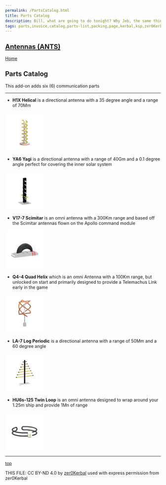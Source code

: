 ```yaml
---
permalink: /PartsCatalog.html
title: Parts Catalog
description: Bill, what are going to do tonight? Why Jeb, the same thing we do every night, Take over the world!
tags: parts,invoice,catalog,parts-list,packing,page,kerbal,ksp,zer0Kerbal,zedK
---
```

<!-- PartsCatalog.md v1.5.0.0
Antennas (ANTS)
created: 17 Mar 2022
updated: 22 Oct 2023

TEMPLATE: PartsCatalog.md v1.1.4.3
created: 01 Feb 2022
updated: 01 May 2023 -->
<script src="https://kit.fontawesome.com/0ea5493613.js" crossorigin="anonymous"></script>
<i class="fa-solid fa-explosion fa-beat-fade fa-3x" style="--fa-beat-fade-opacity: 0.1; --fa-beat-fade-scale: 1.25;color: #FF7E03" ></i>

## [Antennas (ANTS)][mod] <!-- omit from toc -->

[Home](./index.md)

## Parts Catalog

This add-on adds six (6) communication parts

---
<!-- no toc -->

* **H1X Helical** is a directional antenna with a 35 degree angle and a range of 70Mm

<img src="https://raw.githubusercontent.com/zer0Kerbal/Antennas/master/docs/Thumbs/helixAntenna_icon.png" alt="H1X Helical" width="25%" height="25%" />

* **YA6 Yagi** is a directional antenna with a range of 40Gm and a 0.1 degree angle perfect for covering the inner solar system

<img src="https://raw.githubusercontent.com/zer0Kerbal/Antennas/master/docs/Thumbs/yagiActual_icon.png" alt="YA6 Yagi" width="25%" height="25%" />

* **V17-7 Scimitar** is an omni antenna with a 300Km range and based off the Scimitar antennas flown on the Apollo command module

<img src="https://raw.githubusercontent.com/zer0Kerbal/Antennas/master/docs/Thumbs/vhfBlade_icon.png" alt="V17-7 Scimitar" width="25%" height="25%" />

* **Q4-4 Quad Helix** which is an omni Antenna with a 100Km range, but unlocked on start and primarily designed to provide a Telemachus Link early in the game

<img src="https://raw.githubusercontent.com/zer0Kerbal/Antennas/master/docs/Thumbs/quadHelix_icon.png" alt="Q4-4 Quad Helix" width="25%" height="25%" />

* **LA-7 Log Periodic** is a directional antenna with a range of 50Mm and a 60 degree angle

<img src="https://raw.githubusercontent.com/zer0Kerbal/Antennas/master/docs/Thumbs/yagiAntenna_icon.png" alt="LA-7 Log Periodic" width="25%" height="25%" />

* **HU6s-125 Twin Loop** is an omni antenna designed to wrap around your 1.25m ship and provide 1Mn of range

<img src="https://raw.githubusercontent.com/zer0Kerbal/Antennas/master/docs/Thumbs/hu6s125_icon.png" alt="HU6s-125 Twin Loop" width="25%" height="25%" />

---

[top](#parts-catalog)

THIS FILE: CC BY-ND 4.0 by [zer0Kerbal](https://github.com/zer0Kerbal)
  used with express permission from zer0Kerbal

[mod]: https://www.curseforge.com/kerbal/ksp-mods/Antennas "Antennas (ANTS)"